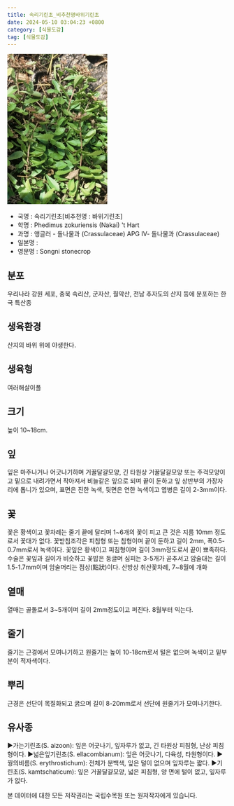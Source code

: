 ```yaml
---
title: 속리기린초_비추천명바위기린초
date: 2024-05-10 03:04:23 +0800
category: [식물도감]
tag: [식물도감]
---
```




![속리기린초[비추천명 : 바위기린초]](/assets/img/fileUpload/plants/basic/Crassulaceae/Sedum/18477/1_th2.JPG)
- 국명 : 속리기린초[비추천명 : 바위기린초]
- 학명 : Phedimus zokuriensis (Nakai) 't Hart
- 과명 : 앵글러 - 돌나물과 (Crassulaceae) APG Ⅳ- 돌나물과 (Crassulaceae)
- 일본명 : 
- 영문명 : Songni stonecrop


## 분포
우리나라 강원 세포, 충북 속리산, 군자산, 월악산, 전남 추자도의 산지 등에 분포하는 한국 특산종
## 생육환경
산지의 바위 위에 야생한다.
## 생육형
여러해살이풀 
## 크기
높이 10~18cm.
## 잎
잎은 마주나거나 어긋나기하며 거꿀달걀모양, 긴 타원상 거꿀달걀모양 또는 주걱모양이고 밑으로 내려가면서 작아져서 비늘같은 잎으로 되며 끝이 둔하고 잎 상반부의 가장자리에 톱니가 있으며, 표면은 진한 녹색, 뒷면은 연한 녹색이고 엽병은 길이 2-3mm이다.
## 꽃
꽃은 황색이고 꽃차례는 줄기 끝에 달리며 1~6개의 꽃이 피고 큰 것은 지름 10mm 정도로서 꽃대가 없다. 꽃받침조각은 피침형 또는 침형이며 끝이 둔하고 길이 2mm, 폭0.5-0.7mm로서 녹색이다. 꽃잎은 황색이고 피침형이며 길이 3mm정도로서 끝이 뾰족하다. 수술은 꽃잎과 길이가 비슷하고 꽃밥은 둥글며 심피는 3-5개가 곧추서고 암술대는 길이 1.5-1.7mm이며 암술머리는 점상(點狀)이다. 산방상 취산꽃차례, 7~8월에 개화
## 열매
열매는 골돌로서 3~5개이며 길이 2mm정도이고 퍼진다. 8월부터 익는다.
## 줄기
줄기는 근경에서 모여나기하고 원줄기는 높이 10-18cm로서 털은 없으며 녹색이고 밑부분이 적자색이다.
## 뿌리
근경은 선단이 목질화되고 굵으며 길이 8-20mm로서 선단에 원줄기가 모여나기한다.
## 유사종
▶가는기린초(S. aizoon): 잎은 어긋나기, 잎자루가 없고, 긴 타원상 피침형, 난상 피침형이다.
▶넓은잎기린초(S. ellacombianum): 잎은 어긋나기, 다육성, 타원형이다.
▶꿩의비름(S. erythrostichum): 전체가 분백색, 잎은 털이 없으며 잎자루는 짧다.
▶기린초(S. kamtschaticum): 잎은 거꿀달걀모양, 넓은 피침형, 양 면에 털이 없고, 잎자루가 없다.






본 데이터에 대한 모든 저작권리는 국립수목원 또는 원저작자에게 있습니다.

